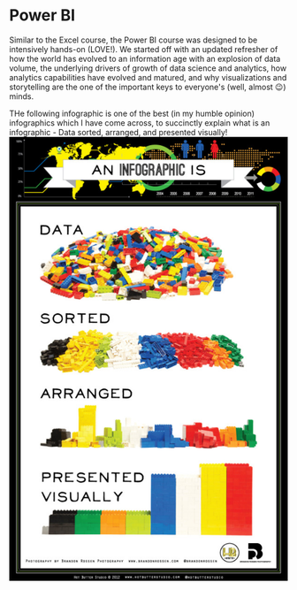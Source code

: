 # Power BI

Similar to the Excel course, the Power BI course was designed to be intensively hands-on (LOVE!). We started off with an updated refresher of how the world has evolved to an information age with an explosion of data volume, the underlying drivers of growth of data science and analytics, how analytics capabilities have evolved and matured, and why visualizations and storytelling are the one of the important keys to everyone's (well, almost 😉) minds.

THe following infographic is one of the best (in my humble opinion) infographics which I have come across, to succinctly explain what is an infographic - Data sorted, arranged, and presented visually!
![](https://github.com/TheWorldAtMyFingerTips/My_Projects/blob/main/PowerBI/images/Infographic%20Explained%20with%20Lego.jpg)
